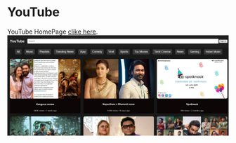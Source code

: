 # YouTube
YouTube HomePage [clike here](https://youtubehomepagmoni.netlify.app/).
![Project Screenshot](images/Screenshot%202024-12-07%20015240.png)
